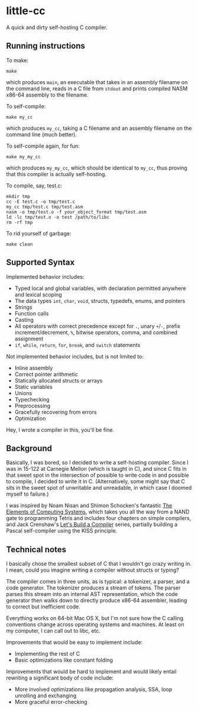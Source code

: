 # little-cc
A quick and dirty self-hosting C compiler.

## Running instructions
To make:
```
make
```
which produces `main`, an executable that takes in an assembly filename on the command line, reads in a C file from `stdout` and prints compiled NASM x86-64 assembly to the filename.

To self-compile:
```
make my_cc
```
which produces `my_cc`, taking a C filename and an assembly filename on the command line (much better).

To self-compile again, for fun:
```
make my_my_cc
```
which produces `my_my_cc`, which should be identical to `my_cc`, thus proving that this compiler is actually self-hosting.

To compile, say, test.c:
```
mkdir tmp
cc -E test.c -o tmp/test.c
my_cc tmp/test.c tmp/test.asm
nasm -o tmp/test.o -f your_object_format tmp/test.asm
ld -lc tmp/test.o -o test /path/to/libc
rm -rf tmp
```

To rid yourself of garbage:
```
make clean
```

## Supported Syntax
Implemented behavior includes:
 - Typed local and global variables, with declaration permitted anywhere and lexical scoping
 - The data types `int`, `char`, `void`, structs, typedefs, enums, and pointers
 - Strings
 - Function calls
 - Casting
 - All operators with correct precedence except for `.`, unary `+`/`-`, prefix increment/decrement, `%`, bitwise operators, comma, and combined assignment
 - `if`, `while`, `return`, `for`, `break`, and `switch` statements

Not implemented behavior includes, but is not limited to:
 - Inline assembly
 - Correct pointer arithmetic
 - Statically allocated structs or arrays
 - Static variables
 - Unions
 - Typechecking
 - Preprocessing
 - Gracefully recovering from errors
 - Optimization

Hey, I wrote a compiler in this, you'll be fine.

## Background
Basically, I was bored, so I decided to write a self-hosting compiler.  Since I was in 15-122 at Carnegie Mellon (which is taught in C), and since C fits in that sweet spot in the intersection of possible to write code in and possible to compile, I decided to write it in C.  (Alternatively, some might say that C sits in the sweet spot of unwritable and unreadable, in which case I doomed myself to failure.)

I was inspired by Noam Nisan and Shimon Schocken's fantastic [The Elements of Computing Systems](http://www.nand2tetris.org/), which takes you all the way from a NAND gate to programming Tetris and includes four chapters on simple compilers, and Jack Crenshaw's [Let's Build a Compiler](http://compilers.iecc.com/crenshaw/) series, partially building a Pascal self-compiler using the KISS principle.

## Technical notes

I basically chose the smallest subset of C that I wouldn't go crazy writing in.  I mean, could you imagine writing a compiler without structs or typing?

The compiler comes in three units, as is typical: a tokenizer, a parser, and a code generator.  The tokenizer produces a stream of tokens.  The parser parses this stream into an internal AST representation, which the code generator then walks down to directly produce x86-64 assembler, leading to correct but inefficient code.

Everything works on 64-bit Mac OS X, but I'm not sure how the C calling conventions change across operating systems and machines.  At least on my computer, I can call out to libc, etc.

Improvements that would be easy to implement include:
 - Implementing the rest of C
 - Basic optimizations like constant folding

Improvements that would be hard to implement and would likely entail rewriting a significant body of code include:
 - More involved optimizations like propagation analysis, SSA, loop unrolling and exchanging
 - More graceful error-checking
